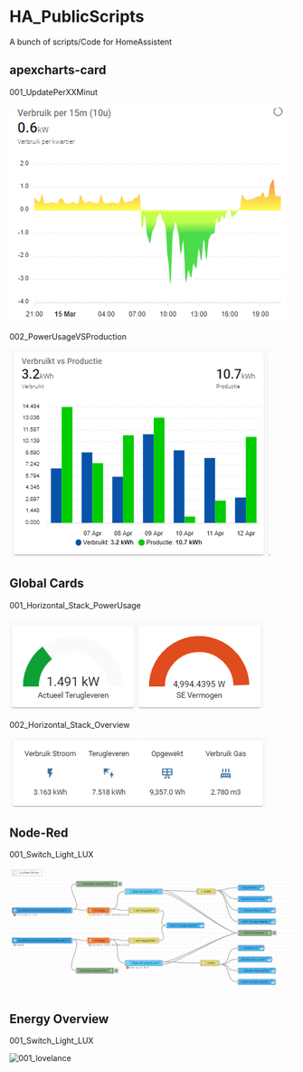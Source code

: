 # HA_PublicScripts

A bunch of scripts/Code for HomeAssistent

## apexcharts-card

001_UpdatePerXXMinut

![001_UpdatePerXXMinut](Lovelace_Dashboards/apexcharts-cards/001_UpdatePerXXMinute.png?raw=true "001_UpdatePerXXMinut")

002_PowerUsageVSProduction

![002_PowerUsageVSProduction](Lovelace_Dashboards/apexcharts-cards/002_PowerUsageVSProduction.png?raw=true "002_PowerUsageVSProduction")

## Global Cards

001_Horizontal_Stack_PowerUsage

![001_Horizontal_Stack_PowerUsage](Lovelace_Dashboards/Global_Cards/001_Horizontal_Stack_PowerUsage.png?raw=true "001_Horizontal_Stack_PowerUsage")

002_Horizontal_Stack_Overview

![002_Horizontal_Stack_Overview](Lovelace_Dashboards/Global_Cards/002_Horizontal_Stack_Overview.png?raw=true "002_Horizontal_Stack_Overview")

## Node-Red

001_Switch_Light_LUX

![001_Switch_Light_LUX](Node-Red/001_Switch_Light_LUX.png?raw=true "001_Switch_light_LUX")

## Energy Overview

001_Switch_Light_LUX

![001_lovelance](Energy_Overview/001_lovelance.png?raw=true "001_lovelance")
